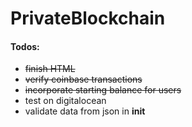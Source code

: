 # PrivateBlockchain

#### Todos:
* ~~finish HTML~~
* ~~verify coinbase transactions~~
* ~~incorporate starting balance for users~~
* test on digitalocean
* validate data from json in __init__
